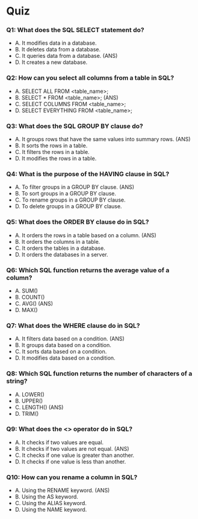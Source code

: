 # Quiz

### Q1: What does the SQL SELECT statement do?

- A. It modifies data in a database.
- B. It deletes data from a database.
- C. It queries data from a database. (ANS)
- D. It creates a new database.

### Q2: How can you select all columns from a table in SQL?

- A. SELECT ALL FROM <table_name>;
- B. SELECT \* FROM <table_name>; (ANS)
- C. SELECT COLUMNS FROM <table_name>;
- D. SELECT EVERYTHING FROM <table_name>;

### Q3: What does the SQL GROUP BY clause do?

- A. It groups rows that have the same values into summary rows. (ANS)
- B. It sorts the rows in a table.
- C. It filters the rows in a table.
- D. It modifies the rows in a table.

### Q4: What is the purpose of the HAVING clause in SQL?

- A. To filter groups in a GROUP BY clause. (ANS)
- B. To sort groups in a GROUP BY clause.
- C. To rename groups in a GROUP BY clause.
- D. To delete groups in a GROUP BY clause.

### Q5: What does the ORDER BY clause do in SQL?

- A. It orders the rows in a table based on a column. (ANS)
- B. It orders the columns in a table.
- C. It orders the tables in a database.
- D. It orders the databases in a server.

### Q6: Which SQL function returns the average value of a column?

- A. SUM()
- B. COUNT()
- C. AVG()  (ANS)
- D. MAX()

### Q7: What does the WHERE clause do in SQL?

- A. It filters data based on a condition. (ANS)
- B. It groups data based on a condition.
- C. It sorts data based on a condition.
- D. It modifies data based on a condition.

### Q8: Which SQL function returns the number of characters of a string?

- A. LOWER()
- B. UPPER()
- C. LENGTH() (ANS)
- D. TRIM()

### Q9: What does the <> operator do in SQL?

- A. It checks if two values are equal.
- B. It checks if two values are not equal. (ANS)
- C. It checks if one value is greater than another.
- D. It checks if one value is less than another.

### Q10: How can you rename a column in SQL?

- A. Using the RENAME keyword. (ANS)
- B. Using the AS keyword. 
- C. Using the ALIAS keyword.
- D. Using the NAME keyword.
